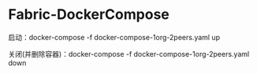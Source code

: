 # Fabric-DockerCompose
启动：docker-compose -f docker-compose-1org-2peers.yaml up

关闭(并删除容器)：docker-compose -f docker-compose-1org-2peers.yaml down

